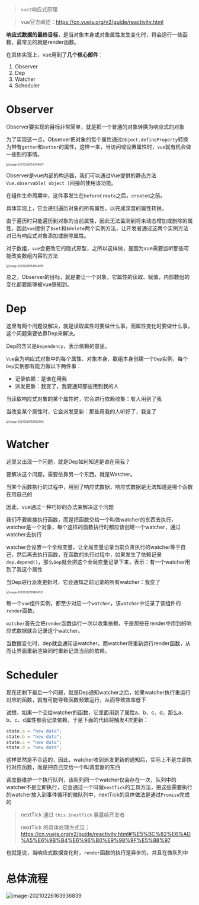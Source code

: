 > `vue2`响应式原理

> vue官方阐述：https://cn.vuejs.org/v2/guide/reactivity.html

**响应式数据的最终目标**，是当对象本身或对象属性发生变化时，将会运行一些函数，最常见的就是render函数。

在具体实现上，vue用到了**几个核心部件**：

1. Observer
2. Dep
3. Watcher
4. Scheduler

# Observer

Observer要实现的目标非常简单，就是把一个普通的对象转换为响应式的对象

为了实现这一点，Observer把对象的每个属性通过`Object.defineProperty`转换为带有`getter`和`setter`的属性，这样一来，当访问或设置属性时，`vue`就有机会做一些别的事情。

<img src="https://oss.yanquankun.cn/oss-cdn/20210226153448.png!watermark" alt="image-20210226153448807" style="zoom:50%;" />

Observer是vue内部的构造器，我们可以通过Vue提供的静态方法`Vue.observable( object )`间接的使用该功能。

在组件生命周期中，这件事发生在`beforeCreate`之后，`created`之前。

具体实现上，它会递归遍历对象的所有属性，以完成深度的属性转换。

由于遍历时只能遍历到对象的当前属性，因此无法监测到将来动态增加或删除的属性，因此`vue`提供了`$set`和`$delete`两个实例方法，让开发者通过这两个实例方法对已有响应式对象添加或删除属性。

对于数组，`vue`会更改它的隐式原型，之所以这样做，是因为vue需要监听那些可能改变数组内容的方法

<img src="https://www.yanquankun.cn/cdn/vue/
20210226154624.png" alt="image-20210226154624015" style="zoom:50%;" />

总之，Observer的目标，就是要让一个对象，它属性的读取、赋值，内部数组的变化都要能够被vue感知到。

# Dep

这里有两个问题没解决，就是读取属性时要做什么事，而属性变化时要做什么事，这个问题需要依靠Dep来解决。

Dep的含义是`Dependency`，表示依赖的意思。

`Vue`会为响应式对象中的每个属性、对象本身、数组本身创建一个`Dep`实例，每个`Dep`实例都有能力做以下两件事：

- 记录依赖：是谁在用我
- 派发更新：我变了，我要通知那些用到我的人

当读取响应式对象的某个属性时，它会进行依赖收集：有人用到了我

当改变某个属性时，它会派发更新：那些用我的人听好了，我变了

<img src="https://oss.yanquankun.cn/oss-cdn/20210226155852.png!watermark" alt="image-20210226155852964" style="zoom:50%;" />

# Watcher

这里又出现一个问题，就是Dep如何知道是谁在用我？

要解决这个问题，需要依靠另一个东西，就是Watcher。

当某个函数执行的过程中，用到了响应式数据，响应式数据是无法知道是哪个函数在用自己的

因此，vue通过一种巧妙的办法来解决这个问题

我们不要直接执行函数，而是把函数交给一个叫做watcher的东西去执行，watcher是一个对象，每个这样的函数执行时都应该创建一个watcher，通过watcher去执行

watcher会设置一个全局变量，让全局变量记录当前负责执行的watcher等于自己，然后再去执行函数，在函数的执行过程中，如果发生了依赖记录`dep.depend()`，那么`Dep`就会把这个全局变量记录下来，表示：有一个watcher用到了我这个属性

当Dep进行派发更新时，它会通知之前记录的所有watcher：我变了

<img src="https://oss.yanquankun.cn/oss-cdn/20210226161404.png!watermark" alt="image-20210226161404327" style="zoom:50%;" />

每一个`vue`组件实例，都至少对应一个`watcher`，该`watcher`中记录了该组件的`render`函数。

`watcher`首先会把`render`函数运行一次以收集依赖，于是那些在render中用到的响应式数据就会记录这个watcher。

当数据变化时，dep就会通知该watcher，而watcher将重新运行render函数，从而让界面重新渲染同时重新记录当前的依赖。

# Scheduler

现在还剩下最后一个问题，就是Dep通知watcher之后，如果watcher执行重运行对应的函数，就有可能导致函数频繁运行，从而导致效率低下

试想，如果一个交给watcher的函数，它里面用到了属性a、b、c、d，那么a、b、c、d属性都会记录依赖，于是下面的代码将触发4次更新：

```js
state.a = "new data";
state.b = "new data";
state.c = "new data";
state.d = "new data";
```

这样显然是不合适的，因此，watcher收到派发更新的通知后，实际上不是立即执行对应函数，而是把自己交给一个叫调度器的东西

调度器维护一个执行队列，该队列同一个watcher仅会存在一次，队列中的watcher不是立即执行，它会通过一个叫做`nextTick`的工具方法，把这些需要执行的watcher放入到事件循环的微队列中，nextTick的具体做法是通过`Promise`完成的

> nextTick 通过 `this.$nextTick` 暴露给开发者
>
> nextTick 的具体处理方式见：https://cn.vuejs.org/v2/guide/reactivity.html#%E5%BC%82%E6%AD%A5%E6%9B%B4%E6%96%B0%E9%98%9F%E5%88%97

也就是说，当响应式数据变化时，`render`函数的执行是异步的，并且在微队列中

# 总体流程

![image-20210226163936839](https://oss.yanquankun.cn/oss-cdn/20210226163936-20250331192940622.png!watermark)

